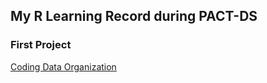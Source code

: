 ## My R Learning Record during PACT-DS

### First Project
[Coding Data Organization](https://github.com/Git-SXQ6/R-Projects/tree/b197e0cba94375ac33f9626d737f677f1addc05e/PACT-DS/Coding_Data_Organization)

